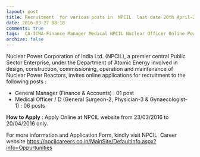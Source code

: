 ```yaml
---
layout: post
title: Recruitment  for various posts in  NPCIL  last date 20th April-2016   
date: 2016-03-27 08:18
comments: true
tags:  CA-ICWA-Finance Manager Medical NPCIL Nuclear Officer Online Power Public-Sector 
archive: false
---
```

Nuclear Power Corporation of India Ltd. (NPCIL), a premier central Public Sector Enterprise, under the Department of Atomic Energy involved in design, construction, commissioning, operation and maintenance of Nuclear Power Reactors, invites online applications for recruitment to the following posts :

- General Manager (Finance & Accounts) : 01 post
- Medical Officer / D (General Surgeon-2, Physician-3 & Gynaecologist-1) : 06 posts 

**How to Apply** : Apply Online at NPCIL website from 23/03/2016 to 20/04/2016 only. 

For more information and Application Form, kindly visit NPCIL  Career website <https://npcilcareers.co.in/MainSite/DefaultInfo.aspx?info=Oppurtunities>





